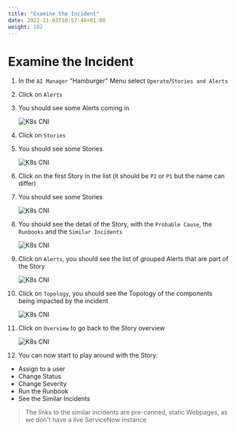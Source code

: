```yaml
---
title: "Examine the Incident"
date: 2022-11-03T10:57:46+01:00
weight: 102
---
```


# Examine the Incident


1. In the `AI Manager` "Hamburger" Menu select `Operate`/`Stories and Alerts`

1. Click on `Alerts`

1. You should see some Alerts coming in 

	![K8s CNI](/cp4waiops-training/pics/48_check.png)



1. Click on `Stories`

1. You should see some Stories

	![K8s CNI](/cp4waiops-training/pics/49_check.png)


1. Click on the first Story in the list (it should be `P2` or `P1` but the name can differ)

1. You should see some Stories

	![K8s CNI](/cp4waiops-training/pics/49_check.png)

1. You should see the detail of the Story, with the `Probable Cause`, the `Runbooks` and the `Similar Incidents`

	![K8s CNI](/cp4waiops-training/pics/50_check.png)

1. Click on `Alerts`, you should see the list of grouped Alerts that are part of the Story

	![K8s CNI](/cp4waiops-training/pics/51_check.png)

1. Click on `Topology`, you should see the Topology of the components being impacted by the incident

	![K8s CNI](/cp4waiops-training/pics/52_check.png)
	
1. Click on `Overview` to go back to the Story overview

	![K8s CNI](/cp4waiops-training/pics/50_check.png)

1. You can now start to play around with the Story:

* Assign to a user
* Change Status
* Change Severity
* Run the Runbook
* See the Similar Incidents

> The links to the similar incidents are pre-canned, static Webpages, as we don't have a live ServiceNow instance